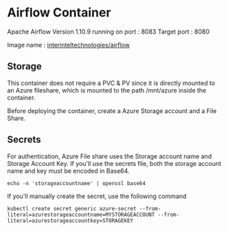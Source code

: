 # Airflow Container

Apache Airflow Version 1.10.9 running on 
    port : 8083
    Target port : 8080

Image name :
    [interinteltechnologies/airflow](https://hub.docker.com/r/interinteltechnologies/airflow)

## Storage
This container does not require a PVC & PV since it is directly mounted to an Azure fileshare, which is mounted to the path /mnt/azure inside the container.

Before deploying the container, create a Azure Storage account and a File Share. 

## Secrets
For authentication, Azure File share uses the Storage account name and Storage Account Key.
If you'll  use the secrets file, both the storage account name and key must be encoded in Base64.

    echo -n 'storageaccountname' | openssl base64

If you'll manually create the secret, use the following command 

```
kubectl create secret generic azure-secret --from-literal=azurestorageaccountname=MYSTORAGEACCOUNT --from-literal=azurestorageaccountkey=STORAGEKEY
```



